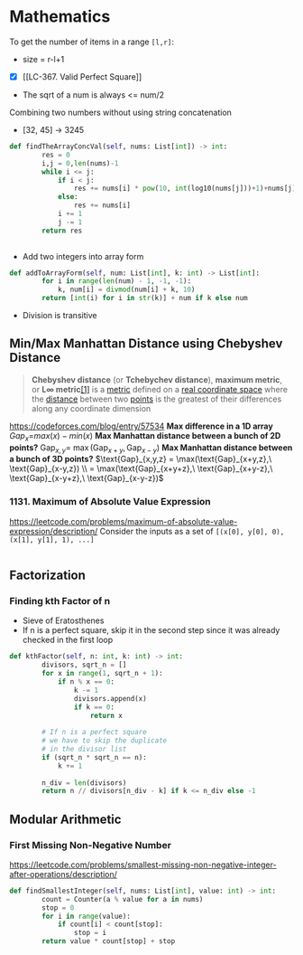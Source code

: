 ---
---
# Mathematics

To get the number of items in a range ``[l,r]``: 
- size = r-l+1

- [x] [[LC-367. Valid Perfect Square]] 
- The sqrt of a num is always <= num/2

Combining two numbers without using string concatenation
- [32, 45] -> 3245
```python
def findTheArrayConcVal(self, nums: List[int]) -> int:
        res = 0
        i,j = 0,len(nums)-1
        while i <= j:
            if i < j:
                res += nums[i] * pow(10, int(log10(nums[j]))+1)+nums[j]
            else:
                res += nums[i]
            i += 1
            j -= 1
        return res
            
```

- Add two integers into array form
```python
def addToArrayForm(self, num: List[int], k: int) -> List[int]:
        for i in range(len(num) - 1, -1, -1):
            k, num[i] = divmod(num[i] + k, 10)
        return [int(i) for i in str(k)] + num if k else num
```

- Division is transitive

## Min/Max Manhattan Distance using Chebyshev Distance
 >**Chebyshev distance** (or **Tchebychev distance**), **maximum metric**, or **L∞ metric**[[1]](https://en.wikipedia.org/wiki/Chebyshev_distance#cite_note-1) is a [metric](https://en.wikipedia.org/wiki/Metric_(mathematics) "Metric (mathematics)") defined on a [real coordinate space](https://en.wikipedia.org/wiki/Real_coordinate_space "Real coordinate space") where the [distance](https://en.wikipedia.org/wiki/Distance "Distance") between two [points](https://en.wikipedia.org/wiki/Point_(geometry) "Point (geometry)") is the greatest of their differences along any coordinate dimension

https://codeforces.com/blog/entry/57534
**Max difference in a 1D array**
$Gap_x$=$max⁡(x)−min⁡(x)$
**Max Manhattan distance between a bunch of 2D points?**
$\text{Gap}_{x,y}$= $\max(\text{Gap}_{x+y},\text{Gap}_{x-y})$ 
**Max Manhattan distance between a bunch of 3D points?**
$\text{Gap}_{x,y,z} = \max(\text{Gap}_{x+y,z},\ \text{Gap}_{x-y,z}) \\ = \max(\text{Gap}_{x+y+z},\ \text{Gap}_{x+y-z},\ \text{Gap}_{x-y+z},\ \text{Gap}_{x-y-z})$ 

### 1131. Maximum of Absolute Value Expression
https://leetcode.com/problems/maximum-of-absolute-value-expression/description/
Consider the inputs as a set of `[(x[0], y[0], 0), (x[1], y[1], 1), ...]`

```python
```

## Factorization

### Finding kth Factor of n
- Sieve of Eratosthenes
- If n is a perfect square, skip it in the second step since it was already checked in the first loop

```python
def kthFactor(self, n: int, k: int) -> int:
        divisors, sqrt_n = []
        for x in range(1, sqrt_n + 1):
            if n % x == 0:
                k -= 1
                divisors.append(x)
                if k == 0:
                    return x
        
        # If n is a perfect square
        # we have to skip the duplicate 
        # in the divisor list
        if (sqrt_n * sqrt_n == n):
            k += 1
                
        n_div = len(divisors)
        return n // divisors[n_div - k] if k <= n_div else -1
```


## Modular Arithmetic

### First Missing Non-Negative Number
https://leetcode.com/problems/smallest-missing-non-negative-integer-after-operations/description/

```python
def findSmallestInteger(self, nums: List[int], value: int) -> int:
        count = Counter(a % value for a in nums)
        stop = 0
        for i in range(value):
            if count[i] < count[stop]:
                stop = i
	    return value * count[stop] + stop
```
